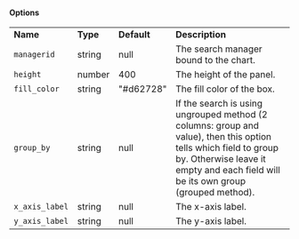<h4>Options</h4>
<table class="table table-striped table-bordered">
    <tbody>
    <tr>
        <td><b>Name</b></td>
        <td><b>Type</b></td>
        <td><b>Default</b></td>
        <td><b>Description</b></td>
    </tr>
    <tr>
        <td><code>managerid</code></td>
        <td>string</td>
        <td>null</td>
        <td>The search manager bound to the chart.</td>
    </tr>
    <tr>
        <td><code>height</code></td>
        <td>number</td>
        <td>400</td>
        <td>The height of the panel.</td>
    </tr>
    <tr>
        <td><code>fill_color</code></td>
        <td>string</td>
        <td>"#d62728"</td>
        <td>The fill color of the box.</td>
    </tr>
    <tr>
        <td><code>group_by</code></td>
        <td>string</td>
        <td>null</td>
        <td>If the search is using ungrouped method (2 columns: group and value), then this option tells which field to group by. Otherwise leave it empty and each field will be its own group (grouped method).</td>
    </tr>
    <tr>
        <td><code>x_axis_label</code></td>
        <td>string</td>
        <td>null</td>
        <td>The x-axis label.</td>
    </tr>
    <tr>
        <td><code>y_axis_label</code></td>
        <td>string</td>
        <td>null</td>
        <td>The y-axis label.</td>
    </tr>
    </tbody>
</table>
